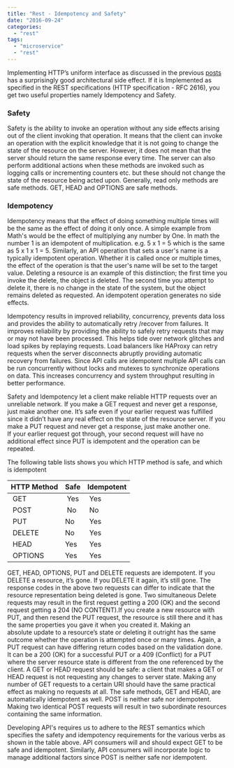 ```yaml
---
title: "Rest - Idempotency and Safety"
date: "2016-09-24"
categories: 
  - "rest"
tags: 
  - "microservice"
  - "rest"
---
```


Implementing HTTP’s uniform interface as discussed in the previous [posts](http://pradeepl.com/rest-communicating-with-verbs-and-status-codes/) has a surprisingly good architectural side effect. If it is Implemented as specified in the REST specifications (HTTP specification - RFC 2616), you get two useful properties namely Idempotency and Safety.

### Safety

Safety is the ability to invoke an operation without any side effects arising out of the client invoking that operation. It means that the client can invoke an operation with the explicit knowledge that it is not going to change the state of the resource on the server. However, it does not mean that the server should return the same response every time. The server can also perform additional actions when these methods are invoked such as logging calls or incrementing counters etc. but these should not change the state of the resource being acted upon. Generally, read only methods are safe methods. GET, HEAD and OPTIONS are safe methods.

### Idempotency

Idempotency means that the effect of doing something multiple times will be the same as the effect of doing it only once. A simple example from Math's would be the effect of multiplying any number by One. In math the number 1 is an idempotent of multiplication. e.g. 5 x 1 = 5 which is the same as 5 x 1 x 1 = 5. Similarly, an API operation that sets a user's name is a typically idempotent operation. Whether it is called once or multiple times, the effect of the operation is that the user's name will be set to the target value. Deleting a resource is an example of this distinction; the first time you invoke the delete, the object is deleted. The second time you attempt to delete it, there is no change in the state of the system, but the object remains deleted as requested. An idempotent operation generates no side effects.

Idempotency results in improved reliability, concurrency, prevents data loss and provides the ability to automatically retry /recover from failures. It improves reliability by providing the ability to safely retry requests that may or may not have been processed. This helps tide over network glitches and load spikes by replaying requests. Load balancers like HAProxy can retry requests when the server disconnects abruptly providing automatic recovery from failures. Since API calls are idempotent multiple API calls can be run concurrently without locks and mutexes to synchronize operations on data. This increases concurrency and system throughput resulting in better performance.

Safety and Idempotency let a client make reliable HTTP requests over an unreliable network. If you make a GET request and never get a response, just make another one. It’s safe even if your earlier request was fulfilled since it didn’t have any real effect on the state of the resource server. If you make a PUT request and never get a response, just make another one. If your earlier request got through, your second request will have no additional effect since PUT is idempotent and the operation can be repeated.

The following table lists shows you which HTTP method is safe, and which is idempotent

| HTTP Method | Safe | Idempotent |
| --- | --- | --- |
|  GET |  Yes |  Yes |
|  POST |  No |  No |
|  PUT | No |  Yes |
|  DELETE | No |  Yes |
|  HEAD | Yes |  Yes |
|  OPTIONS | Yes |  Yes |

GET, HEAD, OPTIONS, PUT and DELETE requests are idempotent. If you DELETE a resource, it’s gone. If you DELETE it again, it’s still gone. The response codes in the above two requests can differ to indicate that the resource representation being deleted is gone. Two simultaneous Delete requests may result in the first request getting a 200 (OK) and the second request getting a 204 (NO CONTENT).If you create a new resource with PUT, and then resend the PUT request, the resource is still there and it has the same properties you gave it when you created it. Making an absolute update to a resource’s state or deleting it outright has the same outcome whether the operation is attempted once or many times. Again, a PUT request can have differing return codes based on the validation done. It can be a 200 (OK) for a successful PUT or a 409 (Conflict) for a PUT where the server resource state is different from the one referenced by the client. A GET or HEAD request should be safe: a client that makes a GET or HEAD request is not requesting any changes to server state. Making any number of GET requests to a certain URI should have the same practical effect as making no requests at all. The safe methods, GET and HEAD, are automatically idempotent as well. POST is neither safe nor idempotent. Making two identical POST requests will result in two subordinate resources containing the same information.

Developing API's requires us to adhere to the REST semantics which specifies the safety and idempotency requirements for the various verbs as shown in the table above. API consumers will and should expect GET to be safe and idempotent. Similarly, API consumers will incorporate logic to manage additional factors since POST is neither safe nor idempotent.
